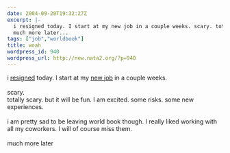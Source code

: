 ```yaml
---
date: 2004-09-20T19:32:27Z
excerpt: |-
  i resigned today. I start at my new job in a couple weeks. scary. totally scary. but it will be fun. I am excited. some risks. some new experiences. i am pretty sad to be leaving world book though. I really liked working with all my coworkers. I will of course miss them.
  much more later...
tags: ["job","worldbook"]
title: woah
wordpress_id: 940
wordpress_url: http://new.nata2.org/?p=940
---
```


i <a href="http://www.worldbook.com">resigned</a> today. I start at my <a href="http://digital.c-k.com">new job</a> in a couple weeks. <br/><br/>scary. <br/>totally scary. but it will be fun. I am excited. some risks. some new experiences. <br/><br/>i am pretty sad to be leaving world book though. I really liked working with all my coworkers. I will of course miss them.
<br/><br/>much more later
